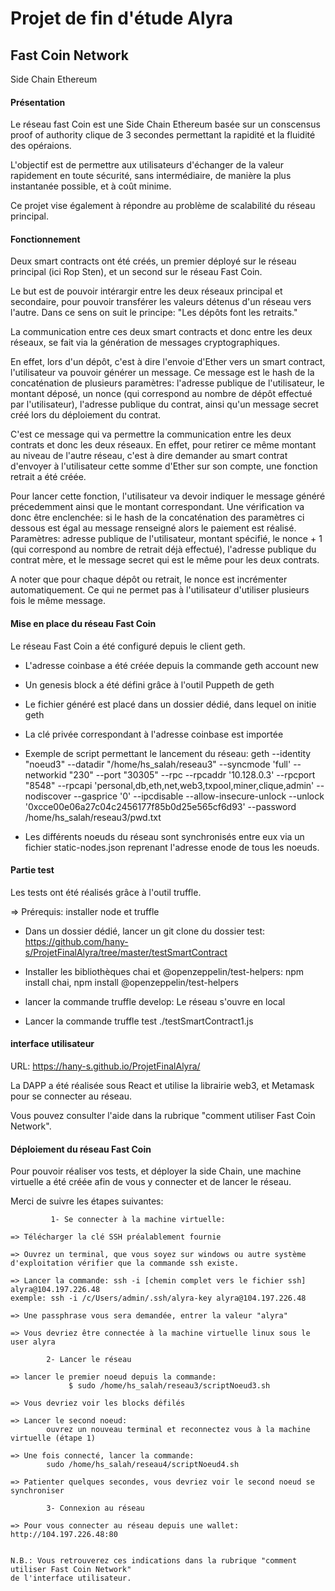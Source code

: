 <h1>Projet de fin d'étude Alyra</h1>

<h2>Fast Coin Network</h2>

Side Chain Ethereum

<h4>Présentation</h4>

Le réseau fast Coin est une Side Chain Ethereum basée sur un conscensus proof of authority clique de 3 secondes permettant 
la rapidité et la fluidité des opéraions.

L'objectif est de permettre aux utilisateurs d'échanger de la valeur rapidement en toute sécurité, sans intermédiaire, de manière la plus instantanée possible, et à coût minime.

Ce projet vise également à répondre au problème de scalabilité du réseau principal.


<h4>Fonctionnement</h4>

Deux smart contracts ont été créés, un premier déployé sur le réseau principal (ici Rop Sten), 
et un second sur le réseau Fast Coin.

Le but est de pouvoir intérargir entre les deux réseaux principal et secondaire, pour pouvoir transférer les valeurs détenus 
d'un réseau vers l'autre. Dans ce sens on suit le principe: "Les dépôts font les retraits."

La communication entre ces deux smart contracts et donc entre les deux réseaux, se fait via la génération de messages
cryptographiques.

En effet, lors d'un dépôt, c'est à dire l'envoie d'Ether vers un smart contract, l'utilisateur va pouvoir générer un message.
Ce message est le hash de la concaténation de plusieurs paramètres:
l'adresse publique de l'utilisateur, le montant déposé, un nonce (qui correspond au nombre de dépôt effectué par l'utilisateur), 
l'adresse publique du contrat, ainsi qu'un message secret créé lors du déploiement du contrat.

C'est ce message qui va permettre la communication entre les deux contrats et donc les deux réseaux. 
En effet, pour retirer ce même montant au niveau de l'autre réseau, c'est à dire demander au smart contrat d'envoyer
à l'utilisateur cette somme d'Ether sur son compte, une fonction retrait a été créée.

Pour lancer cette fonction, l'utilisateur va devoir indiquer le message généré précedemment ainsi que le montant correspondant.
Une vérification va donc être enclenchée: si le hash de la concaténation des paramètres ci dessous est égal au message renseigné
alors le paiement est réalisé. Paramètres:
adresse publique de l'utilisateur, montant spécifié, le nonce + 1 (qui correspond au nombre de retrait déjà effectué),
l'adresse publique du contrat mère, et le message secret qui est le même pour les deux contrats.

A noter que pour chaque dépôt ou retrait, le nonce est incrémenter automatiquement. Ce qui ne permet pas à l'utilisateur 
d'utiliser plusieurs fois le même message.

<h4>Mise en place du réseau Fast Coin</h4>

Le réseau Fast Coin a été configuré depuis le client geth.

- L'adresse coinbase a été créée depuis la commande geth account new
- Un genesis block a été défini grâce à l'outil Puppeth de geth
- Le fichier généré est placé dans un dossier dédié, dans lequel on initie geth
- La clé privée correspondant à l'adresse coinbase est importée
- Exemple de script permettant le lancement du réseau:
geth --identity "noeud3" --datadir "/home/hs_salah/reseau3" --syncmode 'full' --networkid "230" --port "30305" --rpc --rpcaddr '10.128.0.3' --rpcport "8548" --rpcapi 'personal,db,eth,net,web3,txpool,miner,clique,admin'  --nodiscover --gasprice '0' --ipcdisable --allow-insecure-unlock --unlock '0xcce00e06a27c04c2456177f85b0d25e565cf6d93' --password /home/hs_salah/reseau3/pwd.txt

- Les différents noeuds du réseau sont synchronisés entre eux via un fichier static-nodes.json reprenant 
l'adresse enode de tous les noeuds.

<h4>Partie test</h4>

Les tests ont été réalisés grâce à l'outil truffle.

=> Prérequis: installer node et truffle

- Dans un dossier dédié, lancer un git clone du dossier test:
https://github.com/hany-s/ProjetFinalAlyra/tree/master/testSmartContract

- Installer les bibliothèques chai et @openzeppelin/test-helpers:
npm install chai, npm install @openzeppelin/test-helpers

- lancer la commande truffle develop:
Le réseau s'ouvre en local

- Lancer la commande truffle test ./testSmartContract1.js


<h4>interface utilisateur</h4>

URL: https://hany-s.github.io/ProjetFinalAlyra/

La DAPP a été réalisée sous React et utilise la librairie web3, et Metamask pour se connecter au réseau.

Vous pouvez consulter l'aide dans la rubrique "comment utiliser Fast Coin Network".


<h4>Déploiement du réseau Fast Coin</h4>

Pour pouvoir réaliser vos tests, et déployer la side Chain, une machine virtuelle a été créée
afin de vous y connecter et de lancer le réseau.

Merci de suivre les étapes suivantes:

             1- Se connecter à la machine virtuelle:

    => Télécharger la clé SSH préalablement fournie

    => Ouvrez un terminal, que vous soyez sur windows ou autre système d'exploitation vérifier que la commande ssh existe.
            
    => Lancer la commande: ssh -i [chemin complet vers le fichier ssh] alyra@104.197.226.48
    exemple: ssh -i /c/Users/admin/.ssh/alyra-key alyra@104.197.226.48

    => Une passphrase vous sera demandée, entrer la valeur "alyra"

    => Vous devriez être connectée à la machine virtuelle linux sous le user alyra

            2- Lancer le réseau

    => lancer le premier noeud depuis la commande:
                 $ sudo /home/hs_salah/reseau3/scriptNoeud3.sh

    => Vous devriez voir les blocks défilés

    => Lancer le second noeud:
            ouvrez un nouveau terminal et reconnectez vous à la machine virtuelle (étape 1)

    => Une fois connecté, lancer la commande:
            sudo /home/hs_salah/reseau4/scriptNoeud4.sh

    => Patienter quelques secondes, vous devriez voir le second noeud se synchroniser

            3- Connexion au réseau

    => Pour vous connecter au réseau depuis une wallet: http://104.197.226.48:80


    N.B.: Vous retrouverez ces indications dans la rubrique "comment utiliser Fast Coin Network"
    de l'interface utilisateur.


